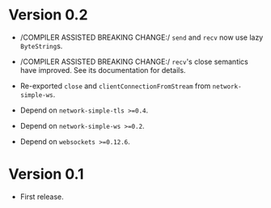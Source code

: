 # Version 0.2

* /COMPILER ASSISTED BREAKING CHANGE:/ `send` and `recv` now use
  lazy `ByteString`s. 

* /COMPILER ASSISTED BREAKING CHANGE:/ `recv`'s close semantics have 
  improved. See its documentation for details.

* Re-exported `close` and `clientConnectionFromStream` from 
  `network-simple-ws`.

* Depend on `network-simple-tls >=0.4`.

* Depend on `network-simple-ws >=0.2`.

* Depend on `websockets >=0.12.6`.


# Version 0.1

* First release.
